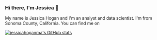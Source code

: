 ### Hi there, I'm Jessica 👋
My name is Jessica Hogan and I'm an analyst and data scientist. I'm from Sonoma County, California. You can find me on

[![jessicahoganma's GitHub stats](https://github-readme-stats.vercel.app/api?username=jessicahoganma)](https://github.com/jessicahoganma/github-readme-stats)

<!--
**jessicahoganma/jessicahoganma** is a ✨ _special_ ✨ repository because its `README.md` (this file) appears on your GitHub profile.

Here are some ideas to get you started:

- 🔭 I’m currently working on ...
- 🌱 I’m currently learning ...
- 👯 I’m looking to collaborate on ...
- 🤔 I’m looking for help with ...
- 💬 Ask me about ...
- 📫 How to reach me: ...
- 😄 Pronouns: ...
- ⚡ Fun fact: ...
-->

